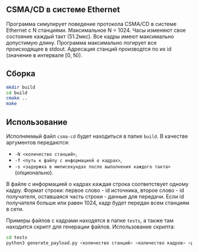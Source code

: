 ## CSMA/CD в системе Ethernet

Программа симулирует поведение протокола CSMA/CD в
системе Ethernet c N станциями. Максимальное N = 1024. Часы изменяют свое состояние каждый такт (51.2мкс). Все кадры имеют
максимально допустимую длину. Программа максимально логирует все происходящее в stdout. Адресация станций производтся по их id (значение в интервале [0, N)).

## Сборка

```bash
mkdir build
cd build
cmake ..
make
```

## Использование

Исполняемый файл `csma-cd` будет находиться в папке `build`. В качестве аргументов передаются:
- `-N <количество станций>`,
- `-f <путь к файлу с информацией о кадрах>`,
- `-s <задержка в милисекундах после выполнения каждого такта>` (опционально).

В файле с информацией о кадрах каждая строка соответствует одному кадру. Формат строки: первое слово - id источника, второе слово - id получателя, оставшаяся часть строки - данные для передачи. Если id получателя больше или равен 1024, кадр будет передан всем станциям в сети.

Примеры файлов с кадрами находятся в папке `tests`, а также там находится скрипт для генерации файлов. Использование скрипта:
```bash
cd tests
python3 generate_payload.py <количество станций> <количество кадров> <длина данных кадра> > payload.txt
```
